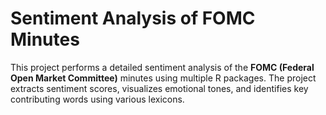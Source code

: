 # Sentiment Analysis of FOMC Minutes
This project performs a detailed sentiment analysis of the **FOMC (Federal Open Market Committee)** minutes using multiple R packages. The project extracts sentiment scores, visualizes emotional tones, and identifies key contributing words using various lexicons.
